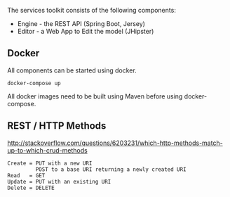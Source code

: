 The services toolkit consists of the following components:

* Engine - the REST API (Spring Boot, Jersey)
* Editor - a Web App to Edit the model (JHipster)

## Docker

All components can be started using docker.

```
docker-compose up
```

All docker images need to be built using Maven before using docker-compose.

## REST / HTTP Methods

http://stackoverflow.com/questions/6203231/which-http-methods-match-up-to-which-crud-methods

```
Create = PUT with a new URI
         POST to a base URI returning a newly created URI
Read   = GET
Update = PUT with an existing URI
Delete = DELETE
```